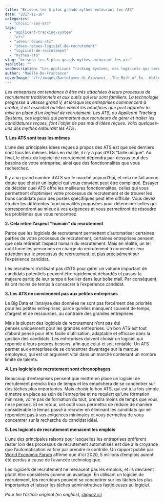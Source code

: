 ```yaml
---
title: "Brisons les 5 plus grands mythes entourant les ATS"
date: "2017-11-16"
categories:
  - "choisir-son-ats"
tags:
  - "applicant-tracking-system"
  - "ats"
  - "idees-recues-ats"
  - "idees-recues-logiciel-de-recrutement"
  - "logiciel-de-recrutement"
  - "mythes-ats"
slug: "brisons-les-5-plus-grands-mythes-entourant-les-ats"
seoTitle: ""
seoDescription: "Les Applicant Tracking Systems, ces logiciels qui permettent aux recruteurs de gérer les candidatures reçues, font l'objet de pas mal d'idées reçues."
author: "Maëlle-De-Francesco"
coverImage: "/fr/images/Bartolomeo_di_Giovanni_-_The_Myth_of_Io_-_Walters_37421-1.jpg"
---
```


_Les entreprises ont tendance à être très attachées à leurs processus de recrutement traditionnels et aux outils qui leur sont familiers. La technologie progresse à vitesse grand V, et lorsque les entreprises commencent à croître, il est essentiel qu’elles voient les bénéfices que peut apporter la mise en place d’un logiciel de recrutement. Les ATS, ou Applicant Tracking Systems, ces logiciels qui permettent aux recruteurs de gérer et traiter les candidatures reçues, font l'objet de pas mal d'idées reçues. Voici quelques-uns des mythes entourant les ATS :_

**1\. Les ATS sont tous les mêmes**

L’une des principales idées reçues à propos des ATS est que ces derniers sont tous les mêmes. Mais en réalité, il n’y a pas d’ATS “taille unique”. Au final, le choix du logiciel de recrutement dépendra par-dessus tout des besoins de votre entreprise, ainsi que des fonctionnalités que vous recherchez.

Il y a un grand nombre d’ATS sur le marché aujourd’hui, et cela ne fait aucun doute que choisir un logiciel qui vous convient peut être compliqué. Essayer de décider quel ATS offre les meilleures fonctionnalités, celles qui vous permettront d’optimiser votre processus de recrutement et de trouver les bons candidats pour des postes spécifiques peut être difficile. Vous devez étudier les différentes fonctionnalités proposées pour déterminer celles qui correspondront au mieux à vos exigences et vous permettront de résoudre les problèmes que vous rencontrez.

**2\. Cela retire l’aspect “humain” du recrutement**

Parce que les logiciels de recrutement permettent d’automatiser certaines parties de votre processus de recrutement, certaines entreprises pensent que cela retirerait l’aspect humain du recrutement. Mais en réalité, un tel outil force les personnes en charge du recrutement à concentrer leur attention sur le processus de recrutement, et plus précisément sur l’expérience candidat.

Les recruteurs n’utilisant pas d’ATS pour gérer un volume important de candidats potentiels peuvent être rapidement débordés et passer la majeure partie de leur temps à fouiller dans leur boîte mail. Par conséquent, ils ont moins de temps à consacrer à l’expérience candidat.

**3\. Les ATS ne conviennent pas aux petites entreprises**

Le Big Data et l’analyse des données ne sont pas forcément des priorités pour les petites entreprises, parce qu’elles manquent souvent de temps, d’argent et de ressources, au contraire des grandes entreprises.

Mais la plupart des logiciels de recrutement n’ont pas été pensés uniquement pour les grandes entreprises. Un bon ATS est tout d’abord pensé pour être facile d’utilisation, adaptable et efficace dans la gestion des candidats. Les entreprises doivent choisir un logiciel qui réponde à leurs propres besoins, afin que celui-ci soit rentable. Un ATS permet aux entreprises de se concentrer davantage sur la marque employeur, qui est un argument vital dans un marché contenant un nombre limité de talents.

**4\. Les logiciels de recrutement sont chronophages**

Beaucoup d’entreprises pensent que mettre en place un logiciel de recrutement prendra trop de temps et les empêchera de se concentrer sur des tâches plus importantes. Mais choisir le bon ATS, qui est à la fois simple à mettre en place au sein de l’entreprise et ne requiert qu’une formation minimale, voire pas de formation du tout, prendra moins de temps que vous ne le pensez. Et en retour, cet outil vous permettra de réduire de manière considérable le temps passé à recruter en éliminant les candidats qui ne répondent pas à vos exigences minimales et vous permettra de vous concentrer sur la recherche du candidat idéal.

**5\. Les logiciels de recrutement menacent les emplois**

L’une des principales raisons pour lesquelles les entreprises préfèrent rester loin des processus de recrutement automatisés est dûe à la croyance que l’automatisation va finir par prendre le contrôle. Un rapport publié par [World Economic Forum](https://www.weforum.org/press/2016/01/five-million-jobs-by-2020-the-real-challenge-of-the-fourth-industrial-revolution/) affirme que d’ici 2020, 5 millions d’emplois auront été perdus à cause de l’avancée technologique.

Les logiciels de recrutement ne menacent pas les emplois, et ils devraient plutôt être considérés comme un avantage. En utilisant un logiciel de recrutement, les recruteurs peuvent se concentrer sur les tâches les plus importantes et laisser les tâches administratives fastidieuses au logiciel.

_Pour lire l’article original (en anglais), [cliquez ici](https://hirehive.com/the-five-biggest-ats-myths-busted/)_
